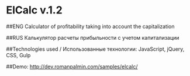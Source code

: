 # ElCalc v.1.2

##ENG
Calculator of profitability taking into account the capitalization

##RUS
Калькулятор расчеты прибыльности с учетом капитализации

##Technologies used / Использованные технологии:
JavaScript, jQuery, CSS, Gulp

##Demo: http://dev.romanpalmin.com/samples/elcalc/
